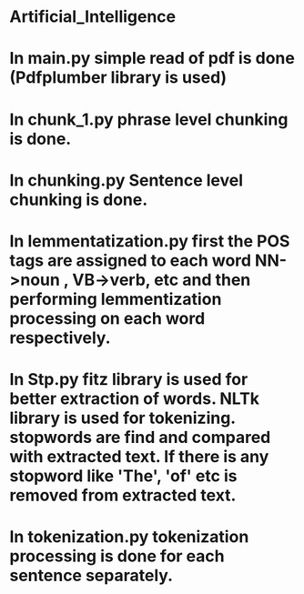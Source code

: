 # Artificial_Intelligence
 # In main.py simple read of pdf is done (Pdfplumber library is used)
# In chunk_1.py phrase level chunking is done.
# In chunking.py Sentence level chunking is done.
# In lemmentatization.py first the POS tags are assigned to each word NN->noun , VB->verb, etc and then performing lemmentization processing on each word respectively.
# In Stp.py fitz library is used for better extraction of words. NLTk library is used for tokenizing. stopwords are find and compared with extracted text. If there is any stopword like 'The', 'of' etc is removed from extracted text.
# In tokenization.py tokenization processing is done for each sentence separately.